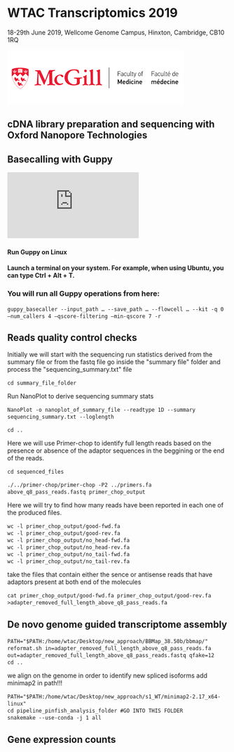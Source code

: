 # WTAC Transcriptomics 2019
18-29th June 2019, Wellcome Genome Campus, Hinxton, Cambridge, CB10 1RQ

![alt text](https://github.com/abayega/Courses-and-Practicals/blob/master/WTAC_2019/images/mcgill%20logo.png)

## cDNA library preparation and sequencing with Oxford Nanopore Technologies



## Basecalling with Guppy

![Short Tutorial](https://github.com/abayega/Courses-and-Practicals/blob/master/WTAC_2019/Summary%20on%20ONT%20Basecalling.pdf)

#### Run Guppy on Linux

#### Launch a terminal on your system. For example, when using Ubuntu, you can type Ctrl + Alt + T.

### You will run all Guppy operations from here:
```
guppy_basecaller --input_path … --save_path … --flowcell … --kit -q 0 –num_callers 4 –qscore-filtering –min-qscore 7 -r
```

## Reads quality control checks
Initially we will start with the sequencing run statistics derived from the summary file or from the fastq file
go inside the "summary file" folder and process the "sequencing_summary.txt" file
```
cd summary_file_folder
```
Run NanoPlot to derive sequencing summary stats
```
NanoPlot -o nanoplot_of_summary_file --readtype 1D --summary sequencing_summary.txt --loglength
```
```
cd ..
```

Here we will use Primer-chop to identify full length reads based on the presence or absence of the adaptor sequences in the beggining or the end of the reads.
```
cd sequenced_files
```
```
./../primer-chop/primer-chop -P2 ../primers.fa above_q8_pass_reads.fastq primer_chop_output
```
Here we will try to find how many reads have been reported in each one of the produced files.
```
wc -l primer_chop_output/good-fwd.fa
wc -l primer_chop_output/good-rev.fa
wc -l primer_chop_output/no_head-fwd.fa
wc -l primer_chop_output/no_head-rev.fa
wc -l primer_chop_output/no_tail-fwd.fa
wc -l primer_chop_output/no_tail-rev.fa
```

take the files that contain  either the  sence or antisense reads that have adaptors present at both end of the molecules
```
cat primer_chop_output/good-fwd.fa primer_chop_output/good-rev.fa >adapter_removed_full_length_above_q8_pass_reads.fa
```

## De novo genome guided transcriptome assembly
```
PATH="$PATH:/home/wtac/Desktop/new_approach/BBMap_38.50b/bbmap/"
reformat.sh in=adapter_removed_full_length_above_q8_pass_reads.fa out=adapter_removed_full_length_above_q8_pass_reads.fastq qfake=12
cd ..
```
we align on the genome in order to identify new spliced isoforms
add minimap2 in path!!!
```
PATH="$PATH:/home/wtac/Desktop/new_approach/s1_WT/minimap2-2.17_x64-linux"
cd pipeline_pinfish_analysis_folder #GO INTO THIS FOLDER
snakemake --use-conda -j 1 all
```

## Gene expression counts

